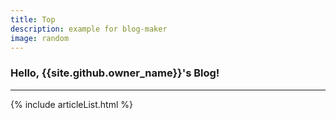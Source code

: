 ```yaml
---
title: Top
description: example for blog-maker
image: random
---
```


### Hello, {{site.github.owner_name}}'s Blog!

---

{% include articleList.html %}

